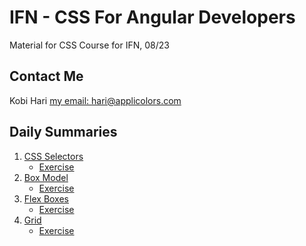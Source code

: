 # IFN - CSS For Angular Developers
Material for CSS Course for IFN, 08/23

## Contact Me
Kobi Hari
[my email: hari@applicolors.com](mailto://hari@applicolors.com)

## Daily Summaries
1. [CSS Selectors](./module%2001/README.md)
    - [Exercise](./module%2001/exercises/README.md)
2. [Box Model](./module%2002/README.md)
    - [Exercise](./module%2002/exercises/README.md)
3. [Flex Boxes](./module%2003/README.md)
    - [Exercise](./module%2003/exercises/README.md)
4. [Grid](./module%2004/README.md)
    - [Exercise](./module%2004/exercises/README.md)